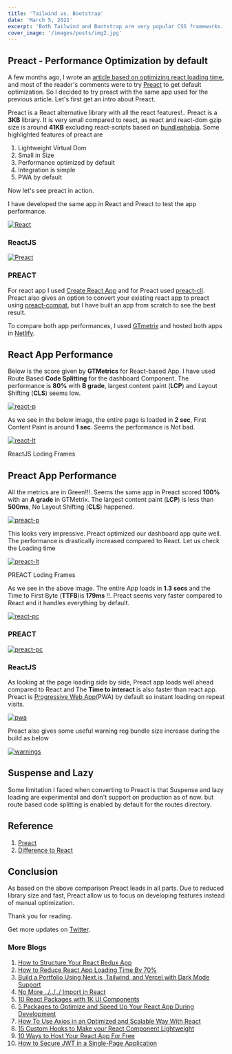 ```yaml
---
title: 'Tailwind vs. Bootstrap'
date: 'March 5, 2021'
excerpt: 'Both Tailwind and Bootstrap are very popular CSS frameworks. In this article, we will compare them'
cover_image: '/images/posts/img2.jpg'
---
```


## Preact - Performance Optimization by default
 A few months ago, I wrote an  [article based on optimizing react loading time](https://dev.to/nilanth/how-to-reduce-react-app-loading-time-by-70-1kmm), and most of the reader's comments were to try  [Preact](https://preactjs.com/)  to get default optimization. So I decided to try preact with the same app used for the previous article. Let's first get an intro about Preact.

Preact is a React alternative library with all the react features!.. Preact is a  **3KB**  library. It is very small compared to react, as react and react-dom gzip size is around  **41KB**  excluding react-scripts based on  [bundlephobia](https://bundlephobia.com/). Some highlighted features of preact are

1.  Lightweight Virtual Dom
2.  Small in Size
3.  Performance optimized by default
4.  Integration is simple
5.  PWA by default

Now let's see preact in action.

I have developed the same app in React and Preact to test the app performance.

[![React](https://res.cloudinary.com/practicaldev/image/fetch/s--M9BH7rkX--/c_limit%2Cf_auto%2Cfl_progressive%2Cq_auto%2Cw_880/https://dev-to-uploads.s3.amazonaws.com/uploads/articles/m21a7vqec6widzcafnor.png)](https://res.cloudinary.com/practicaldev/image/fetch/s--M9BH7rkX--/c_limit%2Cf_auto%2Cfl_progressive%2Cq_auto%2Cw_880/https://dev-to-uploads.s3.amazonaws.com/uploads/articles/m21a7vqec6widzcafnor.png)

### ReactJS

[![Preact](https://res.cloudinary.com/practicaldev/image/fetch/s--Wxpqu9ow--/c_limit%2Cf_auto%2Cfl_progressive%2Cq_auto%2Cw_880/https://dev-to-uploads.s3.amazonaws.com/uploads/articles/kymf0t9tu6kca3rs74h3.png)](https://res.cloudinary.com/practicaldev/image/fetch/s--Wxpqu9ow--/c_limit%2Cf_auto%2Cfl_progressive%2Cq_auto%2Cw_880/https://dev-to-uploads.s3.amazonaws.com/uploads/articles/kymf0t9tu6kca3rs74h3.png)

### PREACT

For react app I used  [Create React App](https://create-react-app.dev/)  and for Preact used  [preact-cli](https://github.com/preactjs/preact-cli). Preact also gives an option to convert your existing react app to preact using  [preact-compat](https://github.com/preactjs/preact-compat), but I have built an app from scratch to see the best result.

To compare both app performances, I used  [GTmetrix](https://gtmetrix.com/)  and hosted both apps in  [Netlify](https://www.netlify.com/).

## [](https://dev.to/nilanth/dont-optimize-your-react-app-use-preact-instead-30og#react-app-performance)React App Performance

Below is the score given by  **GTMetrics**  for React-based App. I have used Route Based  **Code Splitting**  for the dashboard Component. The performance is  **80%**  with  **B grade**, largest content paint (**LCP**) and Layout Shifting (**CLS**) seems low.

[![react-p](https://res.cloudinary.com/practicaldev/image/fetch/s--ym9jw5aT--/c_limit%2Cf_auto%2Cfl_progressive%2Cq_auto%2Cw_880/https://dev-to-uploads.s3.amazonaws.com/uploads/articles/9duvf31zh9dz1cpfyk5j.png)](https://res.cloudinary.com/practicaldev/image/fetch/s--ym9jw5aT--/c_limit%2Cf_auto%2Cfl_progressive%2Cq_auto%2Cw_880/https://dev-to-uploads.s3.amazonaws.com/uploads/articles/9duvf31zh9dz1cpfyk5j.png)

As we see in the below image, the entire page is loaded in  **2 sec**, First Content Paint is around  **1 sec**. Seems the performance is Not bad.

[![react-lt](https://res.cloudinary.com/practicaldev/image/fetch/s--aGNN4stW--/c_limit%2Cf_auto%2Cfl_progressive%2Cq_auto%2Cw_880/https://dev-to-uploads.s3.amazonaws.com/uploads/articles/ua7mplzkyms3boc2afzm.png)](https://res.cloudinary.com/practicaldev/image/fetch/s--aGNN4stW--/c_limit%2Cf_auto%2Cfl_progressive%2Cq_auto%2Cw_880/https://dev-to-uploads.s3.amazonaws.com/uploads/articles/ua7mplzkyms3boc2afzm.png)

ReactJS Loding Frames

## [](https://dev.to/nilanth/dont-optimize-your-react-app-use-preact-instead-30og#preact-app-performance)Preact App Performance

All the metrics are in Green!!!. Seems the same app in Preact scored  **100%**  with an  **A grade**  in GTMetrix. The largest content paint (**LCP**) is less than  **500ms**, No Layout Shifting (**CLS**) happened.

[![preact-p](https://res.cloudinary.com/practicaldev/image/fetch/s--m-paYzFi--/c_limit%2Cf_auto%2Cfl_progressive%2Cq_auto%2Cw_880/https://dev-to-uploads.s3.amazonaws.com/uploads/articles/mc8f0mn0kionx40l09ph.png)](https://res.cloudinary.com/practicaldev/image/fetch/s--m-paYzFi--/c_limit%2Cf_auto%2Cfl_progressive%2Cq_auto%2Cw_880/https://dev-to-uploads.s3.amazonaws.com/uploads/articles/mc8f0mn0kionx40l09ph.png)

This looks very impressive. Preact optimized our dashboard app quite well. The performance is drastically increased compared to React. Let us check the Loading time

[![preact-lt](https://res.cloudinary.com/practicaldev/image/fetch/s--mUQoGQaK--/c_limit%2Cf_auto%2Cfl_progressive%2Cq_auto%2Cw_880/https://dev-to-uploads.s3.amazonaws.com/uploads/articles/ikbqb26kdpya7zgyv4t5.png)](https://res.cloudinary.com/practicaldev/image/fetch/s--mUQoGQaK--/c_limit%2Cf_auto%2Cfl_progressive%2Cq_auto%2Cw_880/https://dev-to-uploads.s3.amazonaws.com/uploads/articles/ikbqb26kdpya7zgyv4t5.png)

PREACT Loding Frames

As we see in the above image. The entire App loads in  **1.3 secs**  and the Time to First Byte (**TTFB**)is  **179ms**  !!. Preact seems very faster compared to React and it handles everything by default.

[![react-pc](https://res.cloudinary.com/practicaldev/image/fetch/s--mUQoGQaK--/c_limit%2Cf_auto%2Cfl_progressive%2Cq_auto%2Cw_880/https://dev-to-uploads.s3.amazonaws.com/uploads/articles/ikbqb26kdpya7zgyv4t5.png)](https://res.cloudinary.com/practicaldev/image/fetch/s--mUQoGQaK--/c_limit%2Cf_auto%2Cfl_progressive%2Cq_auto%2Cw_880/https://dev-to-uploads.s3.amazonaws.com/uploads/articles/ikbqb26kdpya7zgyv4t5.png)

### PREACT

[![preact-pc](https://res.cloudinary.com/practicaldev/image/fetch/s--aGNN4stW--/c_limit%2Cf_auto%2Cfl_progressive%2Cq_auto%2Cw_880/https://dev-to-uploads.s3.amazonaws.com/uploads/articles/ua7mplzkyms3boc2afzm.png)](https://res.cloudinary.com/practicaldev/image/fetch/s--aGNN4stW--/c_limit%2Cf_auto%2Cfl_progressive%2Cq_auto%2Cw_880/https://dev-to-uploads.s3.amazonaws.com/uploads/articles/ua7mplzkyms3boc2afzm.png)

### ReactJS

As looking at the page loading side by side, Preact app loads well ahead compared to React and The  **Time to interact**  is also faster than react app. Preact is  [Progressive Web App](https://web.dev/progressive-web-apps/)(PWA) by default so instant loading on repeat visits.

[![pwa](https://res.cloudinary.com/practicaldev/image/fetch/s--nXAMhign--/c_limit%2Cf_auto%2Cfl_progressive%2Cq_auto%2Cw_880/https://dev-to-uploads.s3.amazonaws.com/uploads/articles/vj6cm5oo21j9r5emnp8g.png)](https://res.cloudinary.com/practicaldev/image/fetch/s--nXAMhign--/c_limit%2Cf_auto%2Cfl_progressive%2Cq_auto%2Cw_880/https://dev-to-uploads.s3.amazonaws.com/uploads/articles/vj6cm5oo21j9r5emnp8g.png)

Preact also gives some useful warning reg bundle size increase during the build as below

[![warnings](https://res.cloudinary.com/practicaldev/image/fetch/s---W1pc850--/c_limit%2Cf_auto%2Cfl_progressive%2Cq_auto%2Cw_880/https://dev-to-uploads.s3.amazonaws.com/uploads/articles/oj6vphck9pe29jeewp16.png)](https://res.cloudinary.com/practicaldev/image/fetch/s---W1pc850--/c_limit%2Cf_auto%2Cfl_progressive%2Cq_auto%2Cw_880/https://dev-to-uploads.s3.amazonaws.com/uploads/articles/oj6vphck9pe29jeewp16.png)

## [](https://dev.to/nilanth/dont-optimize-your-react-app-use-preact-instead-30og#suspense-and%C2%A0lazy)Suspense and Lazy

Some limitation I faced when converting to Preact is that Suspense and lazy loading are experimental and don't support on production as of now. but route based code splitting is enabled by default for the routes directory.

## [](https://dev.to/nilanth/dont-optimize-your-react-app-use-preact-instead-30og#reference)Reference

1.  [Preact](https://preactjs.com/)
2.  [Difference to React](https://preactjs.com/guide/v10/differences-to-react/)

## [](https://dev.to/nilanth/dont-optimize-your-react-app-use-preact-instead-30og#conclusion)Conclusion

As based on the above comparison Preact leads in all parts. Due to reduced library size and fast, Preact allow us to focus on developing features instead of manual optimization.

Thank you for reading.

Get more updates on  [Twitter](https://twitter.com/Nilanth).

### More Blogs

1.  [How to Structure Your React Redux App](https://dev.to/nilanth/how-to-structure-your-react-redux-app-4d24)
2.  [How to Reduce React App Loading Time By 70%](https://dev.to/nilanth/how-to-reduce-react-app-loading-time-by-70-1kmm)
3.  [Build a Portfolio Using Next.js, Tailwind, and Vercel with Dark Mode Support](https://dev.to/nilanth/build-a-portfolio-using-next-js-tailwind-and-vercel-4dd8)
4.  [No More ../../../ Import in React](https://dev.to/nilanth/no-more-import-in-react-2mbo)
5.  [10 React Packages with 1K UI Components](https://dev.to/nilanth/10-react-packages-with-1k-ui-components-2bf3)
6.  [5 Packages to Optimize and Speed Up Your React App During Development](https://dev.to/nilanth/5-packages-to-optimize-and-speed-up-your-react-app-during-development-4h5f)
7.  [How To Use Axios in an Optimized and Scalable Way With React](https://dev.to/nilanth/how-to-use-axios-in-an-optimized-and-scalable-way-with-react-518n)
8.  [15 Custom Hooks to Make your React Component Lightweight](https://dev.to/nilanth/15-custom-hooks-to-make-your-react-component-lightweight-17cd)
9.  [10 Ways to Host Your React App For Free](https://dev.to/nilanth/10-ways-to-host-your-react-app-for-free-27ga)
10.  [How to Secure JWT in a Single-Page Application](https://dev.to/nilanth/how-to-secure-jwt-in-a-single-page-application-cko)